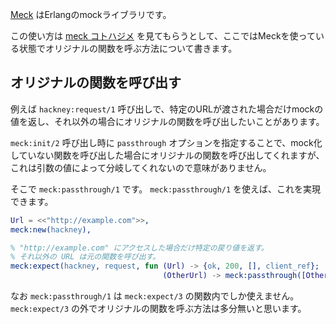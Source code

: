 [Meck](https://github.com/eproxus/meck) はErlangのmockライブラリです。

この使い方は [meck コトハジメ](https://gist.github.com/voluntas/4243779) を見てもらうとして、ここではMeckを使っている状態でオリジナルの関数を呼ぶ方法について書きます。

## オリジナルの関数を呼び出す

例えば `hackney:request/1` 呼び出しで、特定のURLが渡された場合だけmockの値を返し、それ以外の場合にオリジナルの関数を呼び出したいことがあります。

`meck:init/2` 呼び出し時に `passthrough` オプションを指定することで、mock化していない関数を呼び出した場合にオリジナルの関数を呼び出してくれますが、これは引数の値によって分岐してくれないので意味がありません。

そこで `meck:passthrough/1` です。
`meck:passthrough/1` を使えば、これを実現できます。

```erlang
Url = <<"http://example.com">>,
meck:new(hackney),

% "http://example.com" にアクセスした場合だけ特定の戻り値を返す。
% それ以外の URL は元の関数を呼び出す。
meck:expect(hackney, request, fun (Url) -> {ok, 200, [], client_ref};
                                  (OtherUrl) -> meck:passthrough([OtherUrl]) end),
```

なお `meck:passthrough/1` は `meck:expect/3` の関数内でしか使えません。
`meck:expect/3` の外でオリジナルの関数を呼ぶ方法は多分無いと思います。
